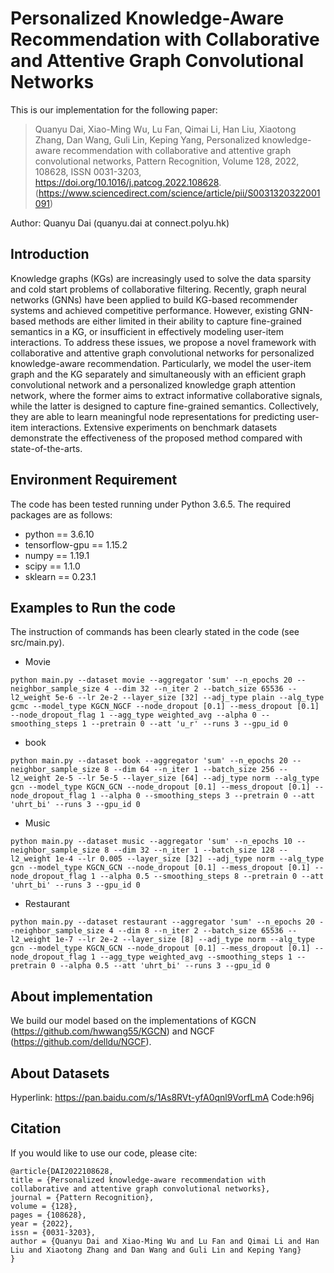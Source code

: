 
# Personalized Knowledge-Aware Recommendation with Collaborative and Attentive Graph Convolutional Networks

This is our implementation for the following paper:

>Quanyu Dai, Xiao-Ming Wu, Lu Fan, Qimai Li, Han Liu, Xiaotong Zhang, Dan Wang, Guli Lin, Keping Yang, Personalized knowledge-aware recommendation with collaborative and attentive graph convolutional networks,
Pattern Recognition, Volume 128, 2022, 108628, ISSN 0031-3203, https://doi.org/10.1016/j.patcog.2022.108628. (https://www.sciencedirect.com/science/article/pii/S0031320322001091)

Author: Quanyu Dai (quanyu.dai at connect.polyu.hk)

## Introduction
Knowledge graphs (KGs) are increasingly used to solve the data sparsity and cold start problems of collaborative filtering. Recently, graph neural networks (GNNs) have been applied to build KG-based recommender systems and achieved competitive performance. However, existing GNN-based methods are either limited in their ability to capture fine-grained semantics in a KG, or insufficient in effectively modeling user-item interactions. To address these issues, we propose a novel framework with collaborative and attentive graph convolutional networks for personalized knowledge-aware recommendation. Particularly, we model the user-item graph and the KG separately and simultaneously with an efficient graph convolutional network and a personalized knowledge graph attention network, where the former aims to extract informative collaborative signals, while the latter is designed to capture fine-grained semantics. Collectively, they are able to learn meaningful node representations for predicting user-item interactions. Extensive experiments on benchmark datasets demonstrate the effectiveness of the proposed method compared with state-of-the-arts.

## Environment Requirement
The code has been tested running under Python 3.6.5. The required packages are as follows:
* python == 3.6.10
* tensorflow-gpu == 1.15.2
* numpy == 1.19.1
* scipy == 1.1.0
* sklearn == 0.23.1

## Examples to Run the code
The instruction of commands has been clearly stated in the code (see src/main.py).

* Movie
```
python main.py --dataset movie --aggregator 'sum' --n_epochs 20 --neighbor_sample_size 4 --dim 32 --n_iter 2 --batch_size 65536 --l2_weight 5e-6 --lr 2e-2 --layer_size [32] --adj_type plain --alg_type gcmc --model_type KGCN_NGCF --node_dropout [0.1] --mess_dropout [0.1] --node_dropout_flag 1 --agg_type weighted_avg --alpha 0 --smoothing_steps 1 --pretrain 0 --att 'u_r' --runs 3 --gpu_id 0
```

* book
```
python main.py --dataset book --aggregator 'sum' --n_epochs 20 --neighbor_sample_size 8 --dim 64 --n_iter 1 --batch_size 256 --l2_weight 2e-5 --lr 5e-5 --layer_size [64] --adj_type norm --alg_type gcn --model_type KGCN_GCN --node_dropout [0.1] --mess_dropout [0.1] --node_dropout_flag 1 --alpha 0 --smoothing_steps 3 --pretrain 0 --att 'uhrt_bi' --runs 3 --gpu_id 0
```

* Music
```
python main.py --dataset music --aggregator 'sum' --n_epochs 10 --neighbor_sample_size 8 --dim 32 --n_iter 1 --batch_size 128 --l2_weight 1e-4 --lr 0.005 --layer_size [32] --adj_type norm --alg_type gcn --model_type KGCN_GCN --node_dropout [0.1] --mess_dropout [0.1] --node_dropout_flag 1 --alpha 0.5 --smoothing_steps 8 --pretrain 0 --att 'uhrt_bi' --runs 3 --gpu_id 0
```


* Restaurant
```
python main.py --dataset restaurant --aggregator 'sum' --n_epochs 20 --neighbor_sample_size 4 --dim 8 --n_iter 2 --batch_size 65536 --l2_weight 1e-7 --lr 2e-2 --layer_size [8] --adj_type norm --alg_type gcn --model_type KGCN_GCN --node_dropout [0.1] --mess_dropout [0.1] --node_dropout_flag 1 --agg_type weighted_avg --smoothing_steps 1 --pretrain 0 --alpha 0.5 --att 'uhrt_bi' --runs 3 --gpu_id 0
```

## About implementation

We build our model based on the implementations of KGCN (https://github.com/hwwang55/KGCN) and NGCF (https://github.com/delldu/NGCF).

## About Datasets
Hyperlink: https://pan.baidu.com/s/1As8RVt-yfA0qnl9VorfLmA 
Code:h96j

## Citation 
If you would like to use our code, please cite:
```
@article{DAI2022108628,
title = {Personalized knowledge-aware recommendation with collaborative and attentive graph convolutional networks},
journal = {Pattern Recognition},
volume = {128},
pages = {108628},
year = {2022},
issn = {0031-3203},
author = {Quanyu Dai and Xiao-Ming Wu and Lu Fan and Qimai Li and Han Liu and Xiaotong Zhang and Dan Wang and Guli Lin and Keping Yang}
}
```
